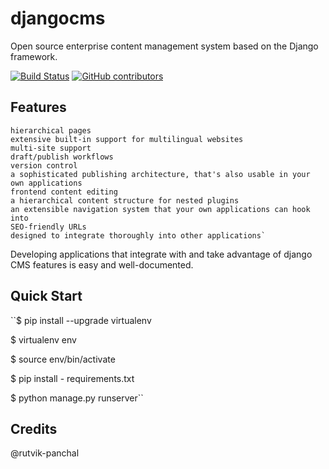 # djangocms


Open source enterprise content management system based on the Django framework.

[![Build Status](https://travis-ci.com/astaqc/djangocms.svg?token=MKX3tu8eFfNBrycjVsyQ&branch=docker-new)](https://travis-ci.com/astaqc/djangocms)
[![GitHub contributors](https://img.shields.io/github/contributors/Naereen/StrapDown.js.svg)](https://GitHub.com/astaqc/djangocms/graphs/contributors/)


## Features


    hierarchical pages
    extensive built-in support for multilingual websites
    multi-site support
    draft/publish workflows
    version control
    a sophisticated publishing architecture, that's also usable in your own applications
    frontend content editing
    a hierarchical content structure for nested plugins
    an extensible navigation system that your own applications can hook into
    SEO-friendly URLs
    designed to integrate thoroughly into other applications`

Developing applications that integrate with and take advantage of django CMS features is easy and well-documented.

## Quick Start

``$ pip install --upgrade virtualenv

$ virtualenv env

$ source env/bin/activate

$ pip install - requirements.txt

$ python manage.py runserver``

##  Credits 

@rutvik-panchal
